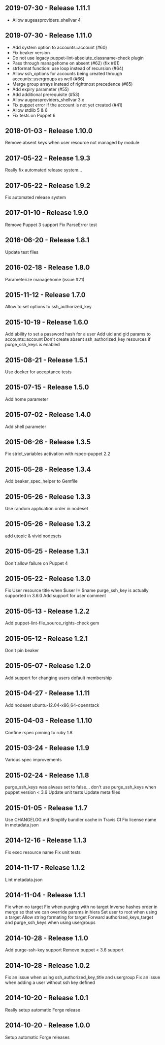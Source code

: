 ## 2019-07-30 - Release 1.11.1

- Allow augeasproviders_shellvar 4

## 2019-07-30 - Release 1.11.0

- Add system option to accounts::account (#60)
- Fix beaker version
- Do not use legacy puppet-lint-absolute_classname-check plugin
- Pass through managehome on absent (#62) (fix #61)
- strformat function: use loop instead of recursion (#64)
- Allow ssh_options for accounts being created through accounts::usergroups as well (#66) 
- Merge group arrays instead of rightmost precedence (#65)
- Add expiry parameter (#55)
- Add additional prerequisite (#53)
- Allow augeasproviders_shellvar 3.x
- Fix puppet error if the account is not yet created (#41)
- Allow stdlib 5 & 6
- Fix tests on Puppet 6

## 2018-01-03 - Release 1.10.0

Remove absent keys when user resource not managed by module

## 2017-05-22 - Release 1.9.3

Really fix automated release system...

## 2017-05-22 - Release 1.9.2

Fix automated release system

## 2017-01-10 - Release 1.9.0

Remove Puppet 3 support
Fix ParseError test

## 2016-06-20 - Release 1.8.1

Update test files

## 2016-02-18 - Release 1.8.0

Parameterize managehome (issue #21)

## 2015-11-12 - Release 1.7.0

Allow to set options to ssh_authorized_key

## 2015-10-19 - Release 1.6.0

Add ability to set a password hash for a user
Add uid and gid params to accounts::account
Don't create absent ssh_authorized_key resources if purge_ssh_keys is enabled

## 2015-08-21 - Release 1.5.1

Use docker for acceptance tests

## 2015-07-15 - Release 1.5.0

Add home parameter

## 2015-07-02 - Release 1.4.0

Add shell parameter

## 2015-06-26 - Release 1.3.5

Fix strict_variables activation with rspec-puppet 2.2

## 2015-05-28 - Release 1.3.4

Add beaker_spec_helper to Gemfile

## 2015-05-26 - Release 1.3.3

Use random application order in nodeset

## 2015-05-26 - Release 1.3.2

add utopic & vivid nodesets

## 2015-05-25 - Release 1.3.1

Don't allow failure on Puppet 4

## 2015-05-22 - Release 1.3.0

Fix User resource title when $user != $name
purge_ssh_key is actually supported in 3.6.0
Add support for user comment

## 2015-05-13 - Release 1.2.2

Add puppet-lint-file_source_rights-check gem

## 2015-05-12 - Release 1.2.1

Don't pin beaker

## 2015-05-07 - Release 1.2.0

Add support for changing users default membership

## 2015-04-27 - Release 1.1.11

Add nodeset ubuntu-12.04-x86_64-openstack

## 2015-04-03 - Release 1.1.10

Confine rspec pinning to ruby 1.8

## 2015-03-24 - Release 1.1.9

Various spec improvements

## 2015-02-24 - Release 1.1.8

purge_ssh_keys was alwaus set to false...
don't use purge_ssh_keys when puppet version < 3.6
Update unit tests
Update meta files

## 2015-01-05 - Release 1.1.7

Use CHANGELOG.md
Simplify bundler cache in Travis CI
Fix license name in metadata.json

## 2014-12-16 - Release 1.1.3

Fix exec resource name
Fix unit tests

## 2014-11-17 - Release 1.1.2

Lint metadata.json

## 2014-11-04 - Release 1.1.1

Fix when no target
Fix when purging with no target
Inverse hashes order in merge so that we can override params in hiera
Set user to root when using a target
Allow string formating for target
Forward authorized_keys_target and purge_ssh_keys when using usergroups

## 2014-10-28 - Release 1.1.0

Add purge-ssh-key support
Remove puppet < 3.6 support

## 2014-10-28 - Release 1.0.2

Fix an issue when using ssh_authorized_key_title and usergroup
Fix an issue when adding a user without ssh key defined

## 2014-10-20 - Release 1.0.1

Really setup automatic Forge release

## 2014-10-20 - Release 1.0.0

Setup automatic Forge releases
